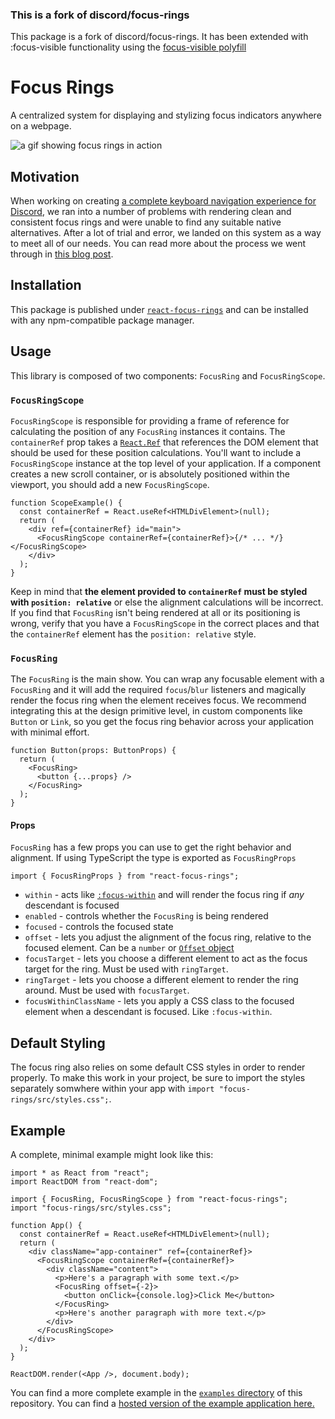 ### This is a fork of discord/focus-rings

This package is a fork of discord/focus-rings. It has been extended with :focus-visible
functionality using the [focus-visible polyfill](https://github.com/WICG/focus-visible)

# Focus Rings

A centralized system for displaying and stylizing focus indicators anywhere on a webpage.

![a gif showing focus rings in action](https://support.discord.com/hc/article_attachments/360101312273/keyboard_nav_example_gif.gif)

## Motivation

When working on creating
[a complete keyboard navigation experience for Discord](https://support.discord.com/hc/en-us/articles/1500000056121),
we ran into a number of problems with rendering clean and consistent focus rings and were unable to
find any suitable native alternatives. After a lot of trial and error, we landed on this system as a
way to meet all of our needs. You can read more about the process we went through in
[this blog post](https://blog.discord.com/how-discord-implemented-app-wide-keyboard-navigation-abf073fd71de).

## Installation

This package is published under
[`react-focus-rings`](https://www.npmjs.com/package/react-focus-rings) and can be installed with any
npm-compatible package manager.

## Usage

This library is composed of two components: `FocusRing` and `FocusRingScope`.

### `FocusRingScope`

`FocusRingScope` is responsible for providing a frame of reference for calculating the position of
any `FocusRing` instances it contains. The `containerRef` prop takes a
[`React.Ref`](https://reactjs.org/docs/refs-and-the-dom.html) that references the DOM element that
should be used for these position calculations. You'll want to include a `FocusRingScope` instance
at the top level of your application. If a component creates a new scroll container, or is
absolutely positioned within the viewport, you should add a new `FocusRingScope`.

```tsx
function ScopeExample() {
  const containerRef = React.useRef<HTMLDivElement>(null);
  return (
    <div ref={containerRef} id="main">
      <FocusRingScope containerRef={containerRef}>{/* ... */}</FocusRingScope>
    </div>
  );
}
```

Keep in mind that **the element provided to `containerRef` must be styled with
`position: relative`** or else the alignment calculations will be incorrect. If you find that
`FocusRing` isn't being rendered at all or its positioning is wrong, verify that you have a
`FocusRingScope` in the correct places and that the `containerRef` element has the
`position: relative` style.

### `FocusRing`

The `FocusRing` is the main show. You can wrap any focusable element with a `FocusRing` and it will
add the required `focus`/`blur` listeners and magically render the focus ring when the element
receives focus. We recommend integrating this at the design primitive level, in custom components
like `Button` or `Link`, so you get the focus ring behavior across your application with minimal
effort.

```tsx
function Button(props: ButtonProps) {
  return (
    <FocusRing>
      <button {...props} />
    </FocusRing>
  );
}
```

#### Props

`FocusRing` has a few props you can use to get the right behavior and alignment. If using TypeScript
the type is exported as `FocusRingProps`

```tsx
import { FocusRingProps } from "react-focus-rings";
```

- `within` - acts like
  [`:focus-within`](https://developer.mozilla.org/en-US/docs/Web/CSS/:focus-within) and will render
  the focus ring if _any_ descendant is focused
- `enabled` - controls whether the `FocusRing` is being rendered
- `focused` - controls the focused state
- `offset` - lets you adjust the alignment of the focus ring, relative to the focused element. Can
  be a `number` or
  [`Offset` object](https://github.com/discord/focus-rings/blob/4a629f22486e6c70e726182cfcdff1d60704f508/src/FocusRingTypes.tsx#L1-L6)
- `focusTarget` - lets you choose a different element to act as the focus target for the ring. Must
  be used with `ringTarget`.
- `ringTarget` - lets you choose a different element to render the ring around. Must be used with
  `focusTarget`.
- `focusWithinClassName` - lets you apply a CSS class to the focused element when a descendant is
  focused. Like `:focus-within`.

## Default Styling

The focus ring also relies on some default CSS styles in order to render properly. To make this work
in your project, be sure to import the styles separately somwhere within your app with
`import "focus-rings/src/styles.css";`.

## Example

A complete, minimal example might look like this:

```tsx
import * as React from "react";
import ReactDOM from "react-dom";

import { FocusRing, FocusRingScope } from "react-focus-rings";
import "focus-rings/src/styles.css";

function App() {
  const containerRef = React.useRef<HTMLDivElement>(null);
  return (
    <div className="app-container" ref={containerRef}>
      <FocusRingScope containerRef={containerRef}>
        <div className="content">
          <p>Here's a paragraph with some text.</p>
          <FocusRing offset={-2}>
            <button onClick={console.log}>Click Me</button>
          </FocusRing>
          <p>Here's another paragraph with more text.</p>
        </div>
      </FocusRingScope>
    </div>
  );
}

ReactDOM.render(<App />, document.body);
```

You can find a more complete example in the
[`examples` directory](https://github.com/discord/focus-rings/tree/main/examples) of this
repository. You can find a
[hosted version of the example application here.](https://codesandbox.io/s/happy-fermat-8xd7i?file=/src/index.tsx)
